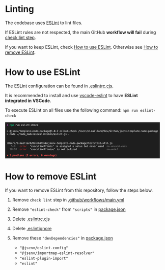 # Linting

The codebase uses [ESLint](https://eslint.org) to lint files.

If ESLint rules are not respected, the main GitHub **workflow will fail** during [check lint step](../../.github/workflows/main.yml#L47).

If you want to keep ESLint, check [How to use ESLint](#How-to-use-eslint). Otherwise see [How to remove ESLint](#How-to-remove-eslint).

# How to use ESLint

The ESLint configuration can be found in [.eslintrc.cjs](../../.eslintrc.cjs).

It is recommended to install and use [vscode-eslint](https://marketplace.visualstudio.com/items?itemName=dbaeumer.vscode-eslint) to have **ESLint integrated in VSCode**.

To execute ESLint on all files use the following command: `npm run eslint-check`

![stuff](./eslint-check-terminal.png)

# How to remove ESLint

If you want to remove ESLint from this repository, follow the steps below.

1. Remove `check lint` step in [.github/workflows/main.yml](../../.github/workflows/main.yml#L47)
2. Remove `"eslint-check"` from `"scripts"` in [package.json](../../package.json#L47)
3. Delete [.eslintrc.cjs](../../.eslintrc.cjs)
4. Delete [.eslintignore](../../.eslintignore)
5. Remove these `"devDependencies"` in [package.json](../../package.json#L63)

   - `"@jsenv/eslint-config"`
   - `"@jsenv/importmap-eslint-resolver"`
   - `"eslint-plugin-import"`
   - `"eslint"`
